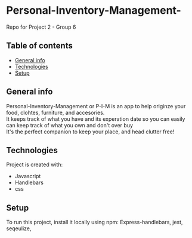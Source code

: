 # Personal-Inventory-Management-
Repo for Project 2 - Group 6

## Table of contents
* [General info](#general-info)
* [Technologies](#technologies)
* [Setup](#setup)

## General info
Personal-Inventory-Management or P-I-M is an app to help originze your food, clohtes, furniture, and accesories. <br>
It keeps track of what you have and its experation date so you can easily can keep track of what you own and don't over buy <br>
It's the perfect companion to keep your place, and head clutter free!
	
## Technologies
Project is created with:
* Javascript
* Handlebars
* css
	
## Setup
To run this project, install it locally using npm: Express-handlebars, jest, seqeulize, 
